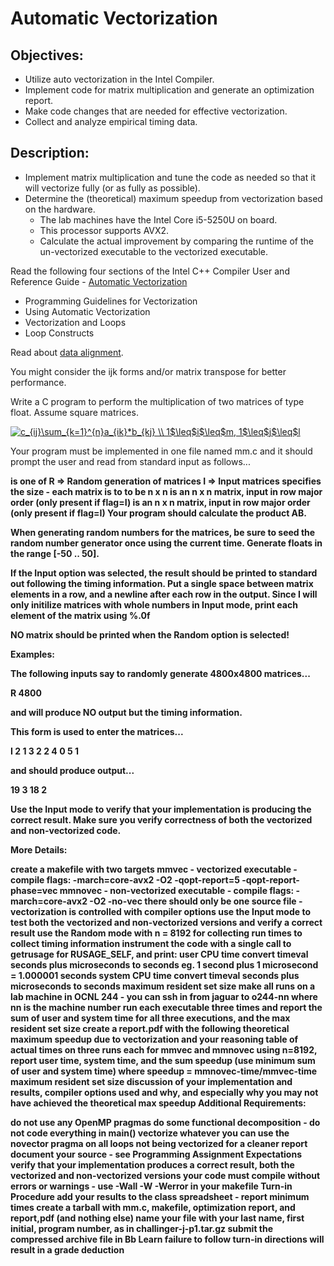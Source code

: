 # Automatic Vectorization

## Objectives:

* Utilize auto vectorization in the Intel Compiler.
* Implement code for matrix multiplication and generate an optimization report.
* Make code changes that are needed for effective vectorization.
* Collect and analyze empirical timing data.

## Description:

* Implement matrix multiplication and tune the code as needed so that it will vectorize fully (or as fully as possible).
* Determine the (theoretical) maximum speedup from vectorization based on the hardware. 
  * The lab machines have the Intel Core i5-5250U on board. 
  * This processor supports AVX2. 
  * Calculate the actual improvement by comparing the runtime of the un-vectorized executable to the vectorized executable.

Read the following four sections of the Intel C++ Compiler User and Reference Guide - [Automatic Vectorization](https://software.intel.com/en-us/cpp-compiler-developer-guide-and-reference-automatic-vectorization)

* Programming Guidelines for Vectorization
* Using Automatic Vectorization
* Vectorization and Loops
* Loop Constructs

Read about [data alignment](https://software.intel.com/en-us/articles/data-alignment-to-assist-vectorization).

You might consider the ijk forms and/or matrix transpose for better performance.

Write a C program to perform the multiplication of two matrices of type float. Assume square matrices.

<a href="https://www.codecogs.com/eqnedit.php?latex=c_{ij}\sum_{k=1}^{n}a_{ik}*b_{kj}&space;\\&space;1$\leq$i$\leq$m,&space;1$\leq$j$\leq$l" target="_blank"><img src="https://latex.codecogs.com/gif.latex?c_{ij}\sum_{k=1}^{n}a_{ik}*b_{kj}&space;\\&space;1$\leq$i$\leq$m,&space;1$\leq$j$\leq$l" title="c_{ij}\sum_{k=1}^{n}a_{ik}*b_{kj} \\ 1$\leq$i$\leq$m, 1$\leq$j$\leq$l" /></a>


Your program must be implemented in one file named mm.c and it should prompt the user and read from standard input as follows...

<flag>
<n> 
<A>
<B>

<flag> is one of
R => Random generation of matrices
I => Input matrices
<n> specifies the size - each matrix is to to be n x n
<A> is an n x n matrix, input in row major order (only present if flag=I)
<B> is an n x n matrix, input in row major order (only present if flag=I) 
Your program should calculate the product AB.

When generating random numbers for the matrices, be sure to seed the random number generator once using the current time. Generate floats in the range [-50 .. 50].

If the Input option was selected, the result should be printed to standard out following the timing information. Put a single space between matrix elements in a row, and a newline after each row in the output. Since I will only initilize matrices with whole numbers in Input mode, print each element of the matrix using %.0f

NO matrix should be printed when the Random option is selected!

Examples:

The following inputs say to randomly generate 4800x4800 matrices...

R 
4800

and will produce NO output but the timing information.

This form is used to enter the matrices...

I 
2 
1 3 
2 2
4 0 
5 1

and should produce output...

19 3
18 2

Use the Input mode to verify that your implementation is producing the correct result. Make sure you verify correctness of both the vectorized and non-vectorized code.

More Details:

create a makefile with two targets
mmvec - vectorized executable - compile flags: -march=core-avx2 -O2 -qopt-report=5 -qopt-report-phase=vec
mmnovec - non-vectorized executable - compile flags: -march=core-avx2 -O2 -no-vec
there should only be one source file - vectorization is controlled with compiler options
use the Input mode to test both the vectorized and non-vectorized versions and verify a correct result
use the Random mode with n = 8192 for collecting run times
to collect timing information
instrument the code with a single call to getrusage for RUSAGE_SELF, and print:
user CPU time 
convert timeval seconds plus microseconds to seconds
eg. 1 second plus 1 microsecond = 1.000001 seconds
system CPU time 
convert timeval seconds plus microseconds to seconds
maximum resident set size
make all runs on a lab machine in OCNL 244 - you can ssh in from jaguar to o244-nn where nn is the machine number
run each executable three times and report the sum of user and system time for all three executions, and the max resident set size
create a report.pdf with the following
theoretical maximum speedup due to vectorization and your reasoning
table of actual times on three runs each for mmvec and mmnovec using n=8192, report user time, system time, and the sum
speedup (use minimum sum of user and system time) where speedup = mmnovec-time/mmvec-time
maximum resident set size
discussion of your implementation and results, compiler options used and why, and especially why you may not have achieved the theoretical max speedup 
Additional Requirements:

do not use any OpenMP pragmas
do some functional decomposition - do not code everything in main()
vectorize whatever you can
use the novector pragma on all loops not being vectorized for a cleaner report
document your source - see Programming Assignment Expectations
verify that your implementation produces a correct result, both the vectorized and non-vectorized versions
your code must compile without errors or warnings - use -Wall -W -Werror in your makefile
Turn-in Procedure
add your results to the class spreadsheet - report minimum times
create a tarball with mm.c, makefile, optimization report, and report,pdf (and nothing else)
name your file with your last name, first initial, program number, as in challinger-j-p1.tar.gz
submit the compressed archive file in Bb Learn
failure to follow turn-in directions will result in a grade deduction
